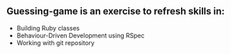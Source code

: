 ## Guessing-game is an exercise to refresh skills in:
- Building Ruby classes
- Behaviour-Driven Development using RSpec
- Working with git repository
